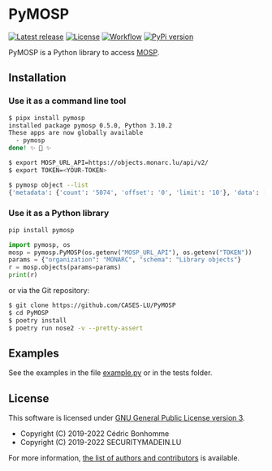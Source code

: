 # PyMOSP

[![Latest release](https://img.shields.io/github/release/CASES-LU/PyMOSP.svg?style=flat-square)](https://github.com/CASES-LU/PyMOSP/releases/latest)
[![License](https://img.shields.io/github/license/CASES-LU/PyMOSP.svg?style=flat-square)](https://www.gnu.org/licenses/agpl-3.0.html)
[![Workflow](https://github.com/CASES-LU/PyMOSP/workflows/Python%20application/badge.svg?style=flat-square)](https://github.com/CASES-LU/PyMOSP/actions?query=workflow%3A%22Python+application%22)
[![PyPi version](https://img.shields.io/pypi/v/pymosp.svg?style=flat-square)](https://pypi.org/project/pymosp)


PyMOSP is a Python library to access [MOSP](https://github.com/CASES-LU/MOSP).


## Installation

### Use it as a command line tool

```bash
$ pipx install pymosp
installed package pymosp 0.5.0, Python 3.10.2
These apps are now globally available
  - pymosp
done! ✨ 🌟 ✨

$ export MOSP_URL_API=https://objects.monarc.lu/api/v2/
$ export TOKEN=<YOUR-TOKEN>

$ pymosp object --list
{'metadata': {'count': '5074', 'offset': '0', 'limit': '10'}, 'data': [{'id': 144, 'name': 'Use of an obsolete version of the messaging server', 'description': '', 'schema_id': 14, 'org_id': 4, 'last_updated': '2021-03-16T12:45:35.046659', 'json_object': {'code': '1118', 'uuid': '69fc03a0-4591-11e9-9173-0800277f0571', 'label': 'Use of an obsolete version of the messaging server', 'language': 'EN', 'description': ''}, 'organization': {'id': 4, 'name': 'MONARC', 'description': 'MONARC is a tool and a method allowing an optimised, precise and repeatable risk assessment.', 'organization_type': 'Non-Profit', 'is_membership_restricted': True, 'last_updated': '2018-05-18T09:50:57'}, 'licences': None},  ... ,  {'id': 284, 'name': 'Tempting equipment (trading value, technology, strategic)', 'description': '', 'schema_id': 14, 'org_id': 4, 'last_updated': '2021-03-16T12:45:33.862787', 'json_object': {'code': '278', 'uuid': '69fc0ee2-4591-11e9-9173-0800277f0571', 'label': 'Tempting equipment (trading value, technology, strategic)', 'language': 'EN', 'description': ''}, 'organization': {'id': 4, 'name': 'MONARC', 'description': 'MONARC is a tool and a method allowing an optimised, precise and repeatable risk assessment.', 'organization_type': 'Non-Profit', 'is_membership_restricted': True, 'last_updated': '2018-05-18T09:50:57'}, 'licences': None}]}
```

### Use it as a Python library

```bash
pip install pymosp
```

```python
import pymosp, os
mosp = pymosp.PyMOSP(os.getenv("MOSP_URL_API"), os.getenv("TOKEN"))
params = {"organization": "MONARC", "schema": "Library objects"}
r = mosp.objects(params=params)
print(r)
```


or via the Git repository:

```bash
$ git clone https://github.com/CASES-LU/PyMOSP
$ cd PyMOSP
$ poetry install
$ poetry run nose2 -v --pretty-assert
```


## Examples

See the examples in the file [example.py](example.py) or in the tests folder.


## License

This software is licensed under
[GNU General Public License version 3](https://www.gnu.org/licenses/gpl-3.0.html).

* Copyright (C) 2019-2022 Cédric Bonhomme
* Copyright (C) 2019-2022 SECURITYMADEIN.LU

For more information, [the list of authors and contributors](AUTHORS.md)
is available.
